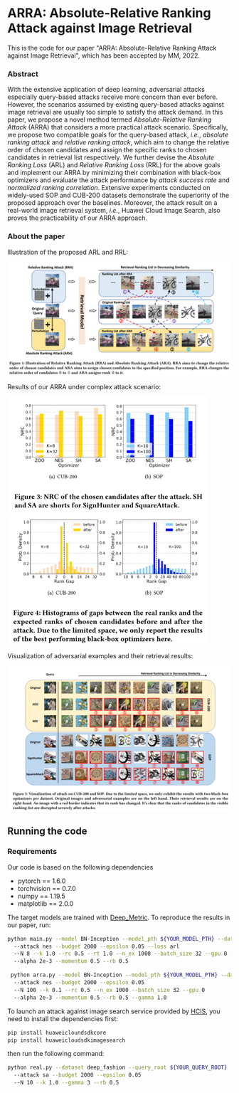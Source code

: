 # ARRA: Absolute-Relative Ranking Attack against Image Retrieval

This is the code for our paper "ARRA: Absolute-Relative Ranking Attack against Image Retrieval", which has been accepted by MM, 2022.

### Abstract
With the extensive application of deep learning, adversarial attacks especially query-based attacks receive more concern than ever before.
However, the scenarios assumed by existing query-based attacks against image retrieval are usually too simple to satisfy the attack demand.
In this paper, we propose a novel method termed *Absolute-Relative Ranking Attack* (ARRA) that considers a more practical attack scenario.
Specifically, we propose two compatible goals for the query-based attack, *i.e.*, *absolute ranking attack* and *relative ranking attack*, which aim to change the relative order of chosen candidates and assign the specific ranks to chosen candidates in retrieval list respectively.
We further devise the *Absolute Ranking Loss* (ARL) and *Relative Ranking Loss* (RRL) for the above goals and implement our ARRA by minimizing their combination with black-box optimizers and evaluate the attack performance by *attack success rate* and *normalized ranking correlation*.
Extensive experiments conducted on widely-used SOP and CUB-200 datasets demonstrate the superiority of the proposed approach over the baselines.
Moreover, the attack result on a real-world image retrieval system, *i.e.*, Huawei Cloud Image Search, also proves the practicability of our ARRA approach.

### About the paper
Illustration of the proposed ARL and RRL:

<img src="figures/illustration.PNG#pic_center" width=800>

Results of our ARRA under complex attack scenario:

<img src="figures/nrc.PNG#pic_center" width=450>

<img src="figures/asr.PNG#pic_center" width=450>

Visualization of adversarial examples and their retrieval results:

<img src="figures/results.PNG#pic_center" width=800>

## Running the code
### Requirements
Our code is based on the following dependencies
- pytorch == 1.6.0
- torchvision == 0.7.0
- numpy == 1.19.5
- matplotlib == 2.0.0

The target models are trained with [Deep_Metric](https://github.com/bnu-wangxun/Deep_Metric/).
To reproduce the results in our paper, run:
```sh
python main.py --model BN-Inception --model_pth ${YOUR_MODEL_PTH} --dataset cub
  --attack nes --budget 2000 --epsilon 0.05 --loss arl
  --N 8 --k 1.0 --rc 0.5 --rt 1.0 --n_ex 1000 --batch_size 32 --gpu 0
  --alpha 2e-3 --momentum 0.5 --rb 0.5
```
```sh
 python arra.py --model BN-Inception --model_pth ${YOUR_MODEL_PTH} --dataset sop
  --attack nes --budget 2000 --epsilon 0.05
  --N 100 --k 0.1 --rc 0.5 --n_ex 1000 --batch_size 32 --gpu 0
  --alpha 2e-3 --momentum 0.5 --rb 0.5 --gamma 1.0
```
To launch an attack against image search service provided by [HCIS](https://www.huaweicloud.com/intl/en-us/product/imagesearch.html),
you need to install the dependencies first:
```sh
pip install huaweicloundsdkcore
pip install huaweicloudsdkimagesearch
```
then run the following command:
```sh
python real.py --dataset deep_fashion --query_root ${YOUR_QUERY_ROOT}
  --attack sa --budget 2000 --epsilon 0.05
  --N 10 --k 1.0 --gamma 3 --rb 0.5
```
